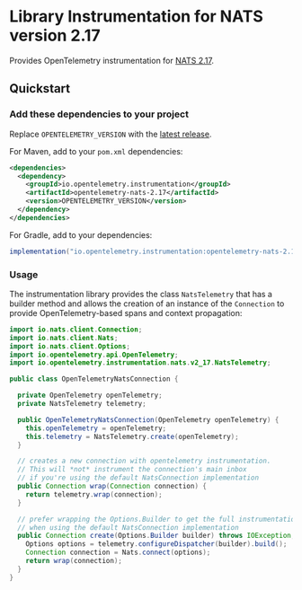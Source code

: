 # Library Instrumentation for NATS version 2.17

Provides OpenTelemetry instrumentation for [NATS 2.17](https://github.com/nats-io/nats.java).

## Quickstart

### Add these dependencies to your project

Replace `OPENTELEMETRY_VERSION` with the [latest
release](https://search.maven.org/search?q=g:io.opentelemetry.instrumentation%20AND%20a:opentelemetry-nats-2.17).

For Maven, add to your `pom.xml` dependencies:

```xml
<dependencies>
  <dependency>
    <groupId>io.opentelemetry.instrumentation</groupId>
    <artifactId>opentelemetry-nats-2.17</artifactId>
    <version>OPENTELEMETRY_VERSION</version>
  </dependency>
</dependencies>
```

For Gradle, add to your dependencies:

```groovy
implementation("io.opentelemetry.instrumentation:opentelemetry-nats-2.17:OPENTELEMETRY_VERSION")
```

### Usage

The instrumentation library provides the class `NatsTelemetry` that has a builder
method and allows the creation of an instance of the `Connection` to provide
OpenTelemetry-based spans and context propagation:

```java
import io.nats.client.Connection;
import io.nats.client.Nats;
import io.nats.client.Options;
import io.opentelemetry.api.OpenTelemetry;
import io.opentelemetry.instrumentation.nats.v2_17.NatsTelemetry;

public class OpenTelemetryNatsConnection {

  private OpenTelemetry openTelemetry;
  private NatsTelemetry telemetry;

  public OpenTelemetryNatsConnection(OpenTelemetry openTelemetry) {
    this.openTelemetry = openTelemetry;
    this.telemetry = NatsTelemetry.create(openTelemetry);
  }

  // creates a new connection with opentelemetry instrumentation.
  // This will *not* instrument the connection's main inbox
  // if you're using the default NatsConnection implementation
  public Connection wrap(Connection connection) {
    return telemetry.wrap(connection);
  }

  // prefer wrapping the Options.Builder to get the full instrumentation
  // when using the default NatsConnection implementation
  public Connection create(Options.Builder builder) throws IOException, InterruptedException {
    Options options = telemetry.configureDispatcher(builder).build();
    Connection connection = Nats.connect(options);
    return wrap(connection);
  }
}
```
